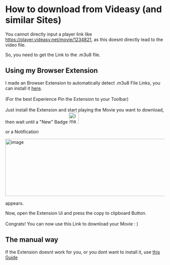 # How to download from Videasy (and similar Sites)
You cannot directly input a player link like https://player.videasy.net/movie/1234821, as this doesnt directly lead to the video file.

So, you need to get the Link to the .m3u8 file.



## Using my Browser Extension 
I made an Browser Extension to automatically detect .m3u8 File Links, you can install it [here](https://addons.mozilla.org/en-US/firefox/addon/m3u8-link-finder/).
<br><br/>
(For the best Experience Pin the Extension to your Toolbar)
<br><br/>
Just install the Extension and start playing the Movie you want to download, then wait until a "New" Badge <img width="31" height="35" alt="image" src="https://github.com/user-attachments/assets/786212cc-6003-4eb7-9d4d-21a42f0f7db0" />

or a Notification 

<img width="596" height="181" alt="image" src="https://github.com/user-attachments/assets/691f2851-f985-44b4-985c-c8fbe9ef0471" />

appears.

Now, open the Extension Ui and press the copy to clipboard Button.
<br><br/>
Congrats! You can now use this Link to download your Movie : )

## The manual way

If the Extension doesnt work for you, or you dont want to install it, use [this Guide](https://github.com/truelockmc/video-downloader/blob/main/videasy_2.md)
